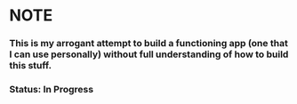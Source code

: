 # NOTE
### This is my arrogant attempt to build a functioning app (one that I can use personally) without full understanding of how to build this  stuff.
### Status: In Progress
